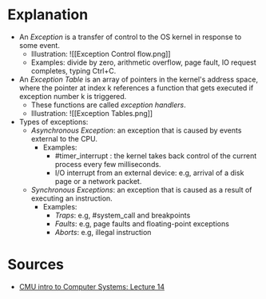 # Explanation
- An *Exception* is a transfer of control to the OS kernel in response to some event.
	- Illustration: ![[Exception Control flow.png]]
	- Examples: divide by zero, arithmetic overflow, page fault, IO request completes, typing Ctrl+C.
- An *Exception Table* is an array of pointers in the kernel's address space, where the pointer at index k references a function that gets executed if exception number k is triggered.
	- These functions are called *exception handlers*.
	- Illustration: ![[Exception Tables.png]]
- Types of exceptions:
	- *Asynchronous Exception*: an exception that is caused by events external to the CPU.
		- Examples:
			- #timer_interrupt : the kernel takes back control of the current process every few milliseconds.
			- I/O interrupt from an external device: e.g, arrival of a disk page or a network packet.
	- *Synchronous Exceptions*: an exception that is caused as a result of executing an instruction.
		- Examples:
			- *Traps*: e.g, #system_call and breakpoints
			- *Faults*: e.g, page faults and floating-point exceptions
			- *Aborts*: e.g, illegal instruction

# Sources
- [CMU intro to Computer Systems: Lecture 14](https://scs.hosted.panopto.com/Panopto/Pages/Viewer.aspx?id=d2759175-d59e-4f80-ab9e-24c2f15c8adb)